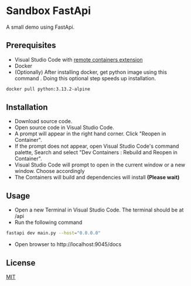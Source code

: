# Sandbox FastApi

A small demo using FastApi.

## Prerequisites

- Visual Studio Code with [remote containers extension](https://marketplace.visualstudio.com/items?itemName=ms-vscode-remote.remote-containers)
- Docker
- (Optionally) After installing docker, get python image using this command . Doing this optional step speeds up installation.
```bash
docker pull python:3.13.2-alpine
```
## Installation

- Download source code.
- Open source code in Visual Studio Code.
- A prompt will appear in the right hand corner. Click "Reopen in Container".
- If the prompt does not appear, open Visual Studio Code's command palette, Search and select "Dev Containers : Rebuild and Reopen in Container".
- Visual Studio Code will prompt to open in the current window or a new window. Choose accordingly
- The Containers will build and dependencies will install __(Please wait)__

## Usage

- Open a new Terminal in Visual Studio Code. The terminal should be at /api
- Run the following command
```bash
fastapi dev main.py --host="0.0.0.0"
```
- Open browser to http://localhost:9045/docs


## License

[MIT](https://choosealicense.com/licenses/mit/)
